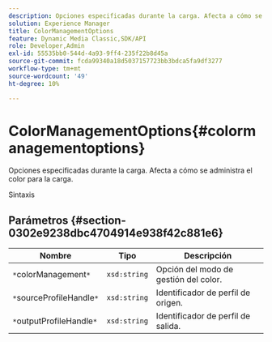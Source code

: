 ```yaml
---
description: Opciones especificadas durante la carga. Afecta a cómo se administra el color para la carga.
solution: Experience Manager
title: ColorManagementOptions
feature: Dynamic Media Classic,SDK/API
role: Developer,Admin
exl-id: 55535bb0-544d-4a93-9ff4-235f22b8d45a
source-git-commit: fcda99340a18d5037157723bb3bdca5fa9df3277
workflow-type: tm+mt
source-wordcount: '49'
ht-degree: 10%

---
```


# ColorManagementOptions{#colormanagementoptions}

Opciones especificadas durante la carga. Afecta a cómo se administra el color para la carga.

Sintaxis

## Parámetros {#section-0302e9238dbc4704914e938f42c881e6}

| Nombre | Tipo | Descripción |
|---|---|---|
| `*`colorManagement`*` | `xsd:string` | Opción del modo de gestión del color. |
| `*`sourceProfileHandle`*` | `xsd:string` | Identificador de perfil de origen. |
| `*`outputProfileHandle`*` | `xsd:string` | Identificador de perfil de salida. |
